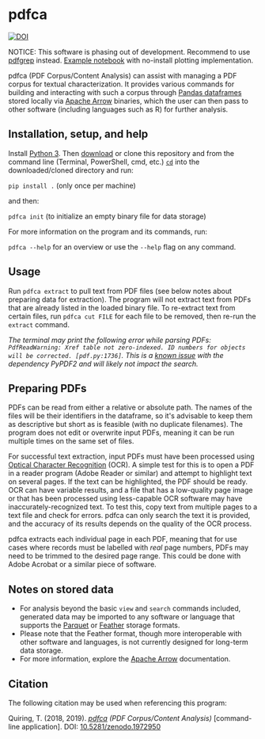 # pdfca

[![DOI](https://zenodo.org/badge/DOI/10.5281/zenodo.1972950.svg)](https://doi.org/10.5281/zenodo.1972950)

NOTICE: This software is phasing out of development. Recommend to use [pdfgrep](https://pdfgrep.org/) instead. [Example notebook](https://github.com/tylerdq/notebooks/blob/master/pdfgrep_gdrive.ipynb) with no-install plotting implementation.

pdfca (PDF Corpus/Content Analysis) can assist with managing a PDF corpus for textual characterization. It provides various commands for building and interacting with such a corpus through [Pandas dataframes](https://pandas.pydata.org/pandas-docs/stable/reference/api/pandas.DataFrame.html) stored locally via [Apache Arrow](https://arrow.apache.org/) binaries, which the user can then pass to other software (including languages such as R) for further analysis.

## Installation, setup, and help
Install [Python 3](https://www.python.org/downloads/). Then [download](https://github.com/tylerdq/pdfca/archive/master.zip) or clone this repository and from the command line (Terminal, PowerShell, cmd, etc.) [`cd`](https://www.git-tower.com/learn/git/ebook/en/command-line/appendix/command-line-101) into the downloaded/cloned directory and run:

`pip install .` (only once per machine)

and then:

`pdfca init` (to initialize an empty binary file for data storage)

For more information on the program and its commands, run:

`pdfca --help` for an overview or use the `--help` flag on any command.

## Usage

Run `pdfca extract` to pull text from PDF files (see below notes about preparing data for extraction). The program will not extract text from PDFs that are already listed in the loaded binary file. To re-extract text from certain files, run `pdfca cut FILE` for each file to be removed, then re-run the `extract` command.

*The terminal may print the following error while parsing PDFs: `PdfReadWarning: Xref table not zero-indexed. ID numbers for objects will be corrected. [pdf.py:1736]`. This is a [known issue](https://github.com/mstamy2/PyPDF2/issues/36) with the dependency PyPDF2 and will likely not impact the search.*

## Preparing PDFs
PDFs can be read from either a relative or absolute path. The names of the files will be their identifiers in the dataframe, so it's advisable to keep them as descriptive but short as is feasible (with no duplicate filenames). The program does not edit or overwrite input PDFs, meaning it can be run multiple times on the same set of files.

For successful text extraction, input PDFs must have been processed using [Optical Character Recognition](https://en.wikipedia.org/wiki/Optical_character_recognition) (OCR). A simple test for this is to open a PDF in a reader program (Adobe Reader or similar) and attempt to highlight text on several pages. If the text can be highlighted, the PDF should be ready. OCR can have variable results, and a file that has a low-quality page image or that has been processed using less-capable OCR software may have inaccurately-recognized text. To test this, copy text from multiple pages to a text file and check for errors. pdfca can only search the text it is provided, and the accuracy of its results depends on the quality of the OCR process.

pdfca extracts each individual page in each PDF, meaning that for use cases where records must be labelled with *real* page numbers, PDFs may need to be trimmed to the desired page range. This could be done with Adobe Acrobat or a similar piece of software.

## Notes on stored data
- For analysis beyond the basic `view` and `search` commands included, generated data may be imported to any software or language that supports the [Parquet](https://parquet.apache.org/) or [Feather](https://github.com/wesm/feather) storage formats.
- Please note that the Feather format, though more interoperable with other software and languages, is not currently designed for long-term data storage.
- For more information, explore the [Apache Arrow](https://arrow.apache.org/) documentation.

## Citation
The following citation may be used when referencing this program:

Quiring, T. (2018, 2019). *[pdfca](https://github.com/tylerdq/pdfca) (PDF Corpus/Content Analysis)* [command-line application]. DOI: [10.5281/zenodo.1972950](https://doi.org/10.5281/zenodo.1972950)
